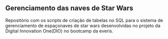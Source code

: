 ## Gerenciamento das naves de Star Wars

Repositório com os scripts de criação de tabelas no SQL para o sistema de gerenciamento de espaçonaves de star wars desenvolvidas no projeto da Digital Innovation One(DIO) no bootcamp da everis.